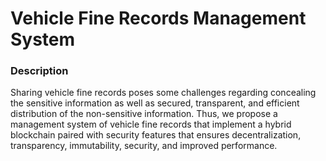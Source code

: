 # Vehicle Fine Records Management System

### Description
Sharing vehicle fine records poses some challenges regarding concealing the sensitive information as well as secured, transparent, and efficient distribution of the non-sensitive information. Thus, we propose a management system of vehicle fine records that implement a hybrid blockchain paired with security features that ensures decentralization, transparency, immutability, security, and improved performance.


